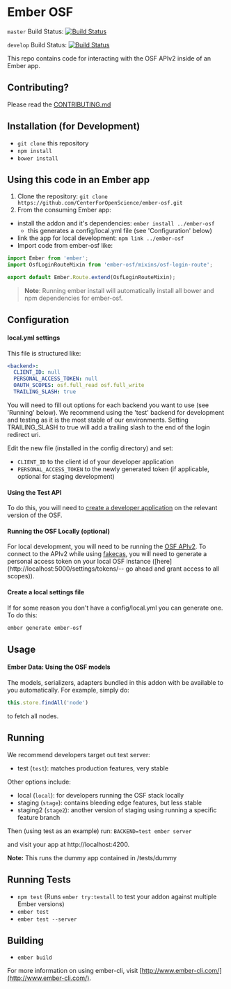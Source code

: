 # Ember OSF

`master` Build Status: [![Build Status](https://travis-ci.org/CenterForOpenScience/ember-osf.svg?branch=master)](https://travis-ci.org/CenterForOpenScience/ember-osf)

`develop` Build Status: [![Build Status](https://travis-ci.org/CenterForOpenScience/ember-osf.svg?branch=develop)](https://travis-ci.org/CenterForOpenScience/ember-osf)

This repo contains code for interacting with the OSF APIv2 inside of an Ember app.

## Contributing?

Please read the [CONTRIBUTING.md](https://github.com/CenterForOpenScience/ember-osf/blob/develop/.github/CONTRIBUTING.md)

## Installation (for Development)

* `git clone` this repository
* `npm install`
* `bower install`

## Using this code in an Ember app

1. Clone the repository: `git clone https://github.com/CenterForOpenScience/ember-osf.git`
2. From the consuming Ember app:
  - install the addon and it's dependencies: `ember install ../ember-osf`
	- this generates a config/local.yml file (see 'Configuration' below)
  - link the app for local development: `npm link ../ember-osf`
  - Import code from ember-osf like:
  ```javascript
  import Ember from 'ember';
  import OsfLoginRouteMixin from 'ember-osf/mixins/osf-login-route';

  export default Ember.Route.extend(OsfLoginRouteMixin);
  ```

> **Note**: Running ember install will automatically install all bower and npm dependencies for ember-osf.

## Configuration

#### local.yml settings

This file is structured like:
```yaml
<backend>:
  CLIENT_ID: null
  PERSONAL_ACCESS_TOKEN: null
  OAUTH_SCOPES: osf.full_read osf.full_write
  TRAILING_SLASH: true
```

You will need to fill out options for each backend you want to use (see 'Running' below).
We recommend using the 'test' backend for development and testing as it is the most stable
of our environments.  Setting TRAILING_SLASH to true will add a trailing slash to the end of
the login redirect uri.

Edit the new file (installed in the config directory) and set:
- `CLIENT_ID` to the client id of your developer application
- `PERSONAL_ACCESS_TOKEN` to the newly generated token (if applicable, optional for staging development)

#### Using the Test API

To do this, you will need to [create a developer application](https://test.osf.io/settings/applications/) on the relevant version of the OSF.

#### Running the OSF Locally (optional)

For local development, you will need to be running the [OSF APIv2](https://github.com/CenterForOpenScience/osf.io#running-the-api-server).
To connect to the APIv2 while using [fakecas](https://github.com/CenterForOpenScience/osf.io#running-the-osf), you will need to generate a
personal access token on your local OSF instance ([here](http://localhost:5000/settings/tokens/-- go ahead and grant access to all scopes)).

#### Create a local settings file

If for some reason you don't have a config/local.yml you can generate one. To do this:
```bash
ember generate ember-osf
```

## Usage

#### Ember Data: Using the OSF models

The models, serializers, adapters bundled in this addon with be available to you automatically.
For example, simply do:
```javascript
this.store.findAll('node')
```
to fetch all nodes.

## Running

We recommend developers target out test server:
- test (`test`): matches production features, very stable

Other options include:
- local (`local`): for developers running the OSF stack locally
- staging (`stage`): contains bleeding edge features, but less stable
- staging2 (`stage2`): another version of staging using running a specific feature branch

Then (using test as an example) run:
`BACKEND=test ember server`

and visit your app at http://localhost:4200.

**Note:** This runs the dummy app contained in /tests/dummy

## Running Tests

* `npm test` (Runs `ember try:testall` to test your addon against multiple Ember versions)
* `ember test`
* `ember test --server`

## Building

* `ember build`

For more information on using ember-cli, visit [http://www.ember-cli.com/](http://www.ember-cli.com/).

